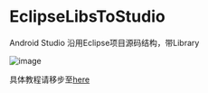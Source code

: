 # EclipseLibsToStudio
Android Studio 沿用Eclipse项目源码结构，带Library

![image](http://waychel.com/content/images/2015/08/EclipseLibsToStudio_0.png)

具体教程请移步至[here](http://waychel.com/android-studio-yan-yong-eclipsexiang-mu-yuan-ma-jie-gou-dai-library/)
